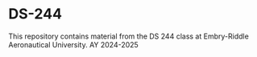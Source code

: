 # DS-244
This repository contains material from the DS 244 class at Embry-Riddle Aeronautical University. AY 2024-2025
